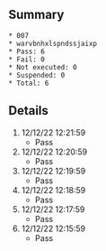 ## Summary
	* 007
	* warvbnhxlspndssjaixp
	* Pass: 6
	* Fail: 0
	* Not executed: 0
	* Suspended: 0
	* Total: 6
## Details
1. 12/12/22 12:21:59
	* Pass
2. 12/12/22 12:20:59
	* Pass
3. 12/12/22 12:19:59
	* Pass
4. 12/12/22 12:18:59
	* Pass
5. 12/12/22 12:17:59
	* Pass
6. 12/12/22 12:15:59
	* Pass
